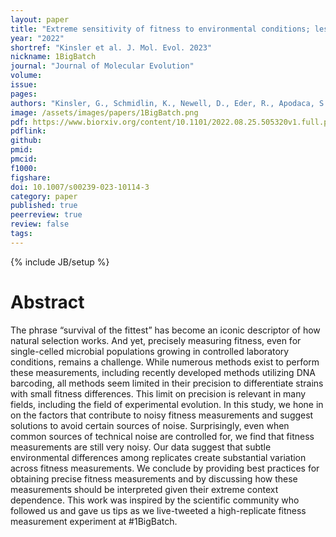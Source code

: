 ```yaml
---
layout: paper
title: "Extreme sensitivity of fitness to environmental conditions; lessons from #1BigBatch"
year: "2022"
shortref: "Kinsler et al. J. Mol. Evol. 2023"
nickname: 1BigBatch
journal: "Journal of Molecular Evolution"
volume: 
issue: 
pages: 
authors: "Kinsler, G., Schmidlin, K., Newell, D., Eder, R., Apodaca, S., Lam, G., Petrov, D., Geiler-Samerotte, K."
image: /assets/images/papers/1BigBatch.png
pdf: https://www.biorxiv.org/content/10.1101/2022.08.25.505320v1.full.pdf
pdflink: 
github: 
pmid: 
pmcid: 
f1000: 
figshare: 
doi: 10.1007/s00239-023-10114-3
category: paper
published: true
peerreview: true
review: false
tags: 
---
```

{% include JB/setup %}

# Abstract 

The phrase “survival of the fittest” has become an iconic descriptor of how natural selection works. And yet, precisely measuring fitness, even for single-celled microbial populations growing in controlled laboratory conditions, remains a challenge. While numerous methods exist to perform these measurements, including recently developed methods utilizing DNA barcoding, all methods seem limited in their precision to differentiate strains with small fitness differences. This limit on precision is relevant in many fields, including the field of experimental evolution. In this study, we hone in on the factors that contribute to noisy fitness measurements and suggest solutions to avoid certain sources of noise. Surprisingly, even when common sources of technical noise are controlled for, we find that fitness measurements are still very noisy. Our data suggest that subtle environmental differences among replicates create substantial variation across fitness measurements. We conclude by providing best practices for obtaining precise fitness measurements and by discussing how these measurements should be interpreted given their extreme context dependence. This work was inspired by the scientific community who followed us and gave us tips as we live-tweeted a high-replicate fitness measurement experiment at #1BigBatch.